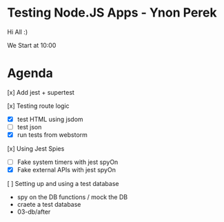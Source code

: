 # Testing Node.JS Apps - Ynon Perek


Hi All :)

We Start at 10:00





# Agenda

[x] Add jest + supertest

[x] Testing route logic
  * [x] test HTML using jsdom
  * [ ] test json
  * [x] run tests from webstorm

[x] Using Jest Spies
  * [ ] Fake system timers with jest spyOn
  * [x] Fake external APIs with jest spyOn

[ ] Setting up and using a test database
  - spy on the DB functions / mock the DB
  - craete a test database
  - 03-db/after



